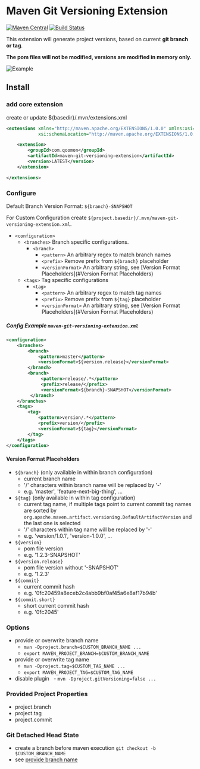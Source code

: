 # Maven Git Versioning Extension 
[![Maven Central](https://img.shields.io/maven-central/v/com.qoomon/maven-git-versioning-extension.svg)](http://search.maven.org/#search%7Cga%7C1%7Cg%3A%22com.qoomon%22%20AND%20a%3A%22maven-git-versioning-extension%22)
[![Build Status](https://travis-ci.org/qoomon/maven-git-versioning-extension.svg?branch=master)](https://travis-ci.org/qoomon/maven-git-versioning-extension)
 
This extension will generate project versions, based on current **git branch or tag**.

**The pom files will not be modified, versions are modified in memory only.**

![Example](doc/MavenGitVersioningExtension.png)

## Install 

### add core extension
create or update ${basedir}/.mvn/extensions.xml
``` xml
<extensions xmlns="http://maven.apache.org/EXTENSIONS/1.0.0" xmlns:xsi="http://www.w3.org/2001/XMLSchema-instance"
            xsi:schemaLocation="http://maven.apache.org/EXTENSIONS/1.0.0 http://maven.apache.org/xsd/core-extensions-1.0.0.xsd">

    <extension>
        <groupId>com.qoomon</groupId>
        <artifactId>maven-git-versioning-extension</artifactId>
        <version>LATEST</version>
    </extension>

</extensions>
```

### Configure
Default Branch Version Format: ```${branch}-SNAPSHOT```

For Custom Configuration create ```${project.basedir}/.mvn/maven-git-versioning-extension.xml```.
* ```<configuration>```
  * ```<branches>``` Branch specific configurations.
    * ```<branch>``` 
      * ```<pattern>``` An arbitrary regex to match branch names
      * ```<prefix>``` Remove prefix from ```${branch}``` placeholder
      * ```<versionFormat>``` An arbitrary string, see [Version Format Placeholders](#Version Format Placeholders)
  * ```<tags>``` Tag specific configurations
    * ```<tag>``` 
      * ```<pattern>``` An arbitrary regex to match tag names
      * ```<prefix>``` Remove prefix from ```${tag}``` placeholder
      * ```<versionFormat>``` An arbitrary string, see [Version Format Placeholders](#Version Format Placeholders)
        
##### Config Example ```maven-git-versioning-extension.xml```
``` xml
<configuration>
    <branches>
        <branch>
            <pattern>master</pattern>
            <versionFormat>${version.release}</versionFormat>
        </branch>
        <branch>
             <pattern>release/.*</pattern>
             <prefix>release/</prefix>
             <versionFormat>${branch}-SNAPSHOT</versionFormat>
         </branch>
    </branches>
    <tags>
        <tag>
            <pattern>version/.*</pattern>
            <prefix>version/</prefix>
            <versionFormat>${tag}</versionFormat>
        </tag>
    </tags>
</configuration>
```

#### Version Format Placeholders
- ```${branch}``` (only available in within branch configuration)
  - current branch name
  - '/' characters within branch name will be replaced by '-'
  - e.g. 'master', 'feature-next-big-thing', ...
- ```${tag}``` (only available in within tag configuration)
  - current tag name, if multiple tags point to current commit tag names are sorted by ```org.apache.maven.artifact.versioning.DefaultArtifactVersion``` and the last one is selected
  - '/' characters within tag name will be replaced by '-'
  - e.g. 'version/1.0.1', 'version-1.0.0', ...
- ```${version}```
  - pom file version
  - e.g. '1.2.3-SNAPSHOT'
- ```${version.release}```
  - pom file version without '-SNAPSHOT'
  - e.g. '1.2.3'
- ```${commit}```
  - current commit hash
  - e.g. '0fc20459a8eceb2c4abb9bf0af45a6e8af17b94b'
- ```${commit.short}```
  - short current commit hash
  - e.g. '0fc2045'

### Options
- provide or overwrite branch name
    - ```mvn -Dproject.branch=$CUSTOM_BRANCH_NAME ...```
    - ```export MAVEN_PROJECT_BRANCH=$CUSTOM_BRANCH_NAME```
- provide or overwrite tag name
   - ```mvn -Dproject.tag=$CUSTOM_TAG_NAME ...```
   - ```export MAVEN_PROJECT_TAG=$CUSTOM_TAG_NAME```
- disable plugin
   - ```mvn -Dproject.gitVersioning=false ...```


### Provided Project Properties
- project.branch
- project.tag
- project.commit


### Git Detached Head State
  - create a branch before maven execution ```git checkout -b $CUSTOM_BRANCH_NAME```
  - see [provide branch name](#options)


 
